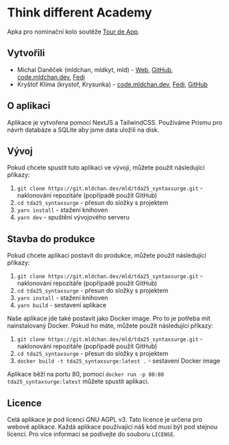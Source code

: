 # Think different Academy

Apka pro nominační kolo soutěže [Tour de App](https://tourde.app/).

## Vytvořili

- Michal
  Daněček (mldchan, mldkyt,
  mld) - [Web](https://mldchan.dev/), [GitHub](https://github.com/uwugrl), [code.mldchan.dev](https://code.mldchan.dev/mld), [Fedi](https://social.mldchan.dev/@mld)
- Kryštof Klíma (krystof,
  Krysunka) - [code.mldchan.dev](https://code.mldchan.dev/Krysunka), [Fedi](https://social.mldchan.dev/@Krysunka), [GitHub](https://github.com/syntaxkrytof)

## O aplikaci

Aplikace je vytvořena pomocí NextJS a TailwindCSS. Používáme Prismu pro návrh databáze a SQLite aby jsme data uložili na
disk.

## Vývoj

Pokud chcete spustit tuto aplikaci ve vývoji, můžete použít následující příkazy:

1. `git clone https://git.mldchan.dev/mld/tda25_syntaxsurge.git` - naklonování repozitáře (popřípadě použít GitHub)
2. `cd tda25_syntaxsurge` - přesun do složky s projektem
3. `yarn install` - stažení knihoven
4. `yarn dev` - spuštění vývojového serveru

## Stavba do produkce

Pokud chcete aplikaci postavit do produkce, můžete použít následující příkazy:

1. `git clone https://git.mldchan.dev/mld/tda25_syntaxsurge.git` - naklonování repozitáře (popřípadě použít GitHub)
2. `cd tda25_syntaxsurge` - přesun do složky s projektem
3. `yarn install` - stažení knihoven
4. `yarn build` - sestavení aplikace

Naše aplikace jde také postavit jako Docker image. Pro to je potřeba mít nainstalovaný Docker. Pokud ho máte, můžete
použít následující příkazy:

1. `git clone https://git.mldchan.dev/mld/tda25_syntaxsurge.git` - naklonování repozitáře (popřípadě použít GitHub)
2. `cd tda25_syntaxsurge` - přesun do složky s projektem
3. `docker build -t tda25_syntaxsurge:latest .` - sestavení Docker image

Aplikace běží na portu 80, pomocí `docker run -p 80:80 tda25_syntaxsurge:latest` můžete spustit aplikaci.

## Licence

Celá aplikace je pod licencí GNU AGPL v3. Tato licence je určena pro webové aplikace. Každá aplikace používající náš
kód musí být pod stejnou licencí. Pro více informací se podívejte do souboru `LICENSE`.
